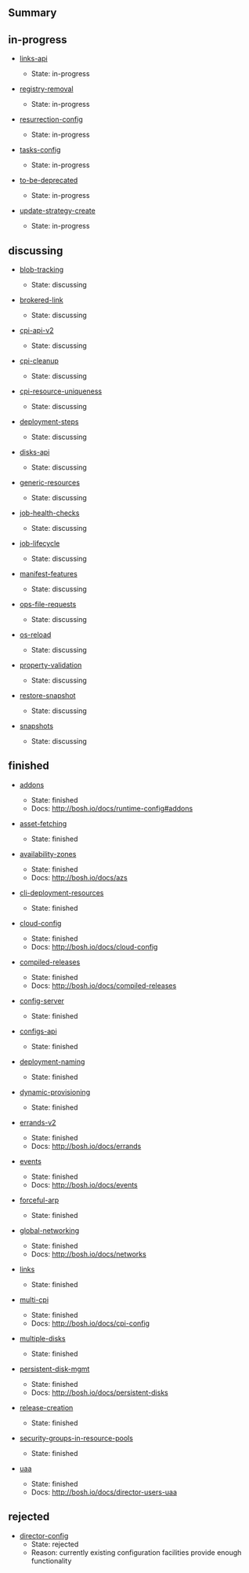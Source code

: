 ## Summary

## in-progress

- [links-api](proposals/links-api.md)
  - State: in-progress

- [registry-removal](proposals/registry-removal.md)
  - State: in-progress

- [resurrection-config](proposals/resurrection-config.md)
  - State: in-progress

- [tasks-config](proposals/tasks-config.md)
  - State: in-progress

- [to-be-deprecated](proposals/to-be-deprecated.md)
  - State: in-progress

- [update-strategy-create](proposals/update-strategy-create.md)
  - State: in-progress

## discussing

- [blob-tracking](proposals/blob-tracking.md)
  - State: discussing

- [brokered-link](proposals/brokered-link.md)
  - State: discussing

- [cpi-api-v2](proposals/cpi-api-v2.md)
  - State: discussing

- [cpi-cleanup](proposals/cpi-cleanup.md)
  - State: discussing

- [cpi-resource-uniqueness](proposals/cpi-resource-uniqueness.md)
  - State: discussing

- [deployment-steps](proposals/deployment-steps.md)
  - State: discussing

- [disks-api](proposals/disks-api.md)
  - State: discussing

- [generic-resources](proposals/generic-resources.md)
  - State: discussing

- [job-health-checks](proposals/job-health-checks.md)
  - State: discussing

- [job-lifecycle](proposals/job-lifecycle.md)
  - State: discussing

- [manifest-features](proposals/manifest-features.md)
  - State: discussing

- [ops-file-requests](proposals/ops-file-requests.md)
  - State: discussing

- [os-reload](proposals/os-reload.md)
  - State: discussing

- [property-validation](proposals/property-validation.md)
  - State: discussing

- [restore-snapshot](proposals/restore-snapshot.md)
  - State: discussing

- [snapshots](proposals/snapshots.md)
  - State: discussing

## finished

- [addons](proposals/addons.md)
  - State: finished
  - Docs: http://bosh.io/docs/runtime-config#addons

- [asset-fetching](proposals/asset-fetching.md)
  - State: finished

- [availability-zones](proposals/availability-zones.md)
  - State: finished
  - Docs: http://bosh.io/docs/azs

- [cli-deployment-resources](proposals/cli-deployment-resources.md)
  - State: finished

- [cloud-config](proposals/cloud-config.md)
  - State: finished
  - Docs: http://bosh.io/docs/cloud-config

- [compiled-releases](proposals/compiled-releases.md)
  - State: finished
  - Docs: http://bosh.io/docs/compiled-releases

- [config-server](proposals/config-server.md)
  - State: finished

- [configs-api](proposals/configs-api.md)
  - State: finished

- [deployment-naming](proposals/deployment-naming.md)
  - State: finished

- [dynamic-provisioning](proposals/dynamic-provisioning.md)
  - State: finished

- [errands-v2](proposals/errands-v2.md)
  - State: finished
  - Docs: http://bosh.io/docs/errands

- [events](proposals/events.md)
  - State: finished
  - Docs: http://bosh.io/docs/events

- [forceful-arp](proposals/forceful-arp.md)
  - State: finished

- [global-networking](proposals/global-networking.md)
  - State: finished
  - Docs: http://bosh.io/docs/networks

- [links](proposals/links.md)
  - State: finished

- [multi-cpi](proposals/multi-cpi.md)
  - State: finished
  - Docs: http://bosh.io/docs/cpi-config

- [multiple-disks](proposals/multiple-disks.md)
  - State: finished

- [persistent-disk-mgmt](proposals/persistent-disk-mgmt.md)
  - State: finished
  - Docs: http://bosh.io/docs/persistent-disks

- [release-creation](proposals/release-creation.md)
  - State: finished

- [security-groups-in-resource-pools](proposals/security-groups-in-resource-pools.md)
  - State: finished

- [uaa](proposals/uaa.md)
  - State: finished
  - Docs: http://bosh.io/docs/director-users-uaa

## rejected

- [director-config](proposals/director-config.md)
  - State: rejected
  - Reason: currently existing configuration facilities provide enough functionality


